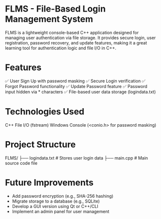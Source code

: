# FLMS - File-Based Login Management System
FLMS is a lightweight console-based C++ application designed for managing user authentication via file storage. It provides secure login, user registration, password recovery, and update features, making it a great learning tool for authentication logic and file I/O in C++.

# Features
✅ User Sign Up with password masking
✅ Secure Login verification
✅ Forgot Password functionality
✅ Update Password feature
✅ Password input hidden via * characters
✅ File-based user data storage (logindata.txt)

# Technologies Used
C++
File I/O (fstream)
Windows Console (<conio.h> for password masking)

# Project Structure
FLMS/
├── logindata.txt       # Stores user login data
├── main.cpp            # Main source code file

# Future Improvements
- Add password encryption (e.g., SHA-256 hashing)
- Migrate storage to a database (e.g., SQLite)
- Develop a GUI version using Qt or C++/CLI
- Implement an admin panel for user management
